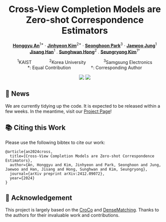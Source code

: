 <div align="center">
<h1>Cross-View Completion Models are <br> Zero-shot Correspondence Estimators</h1>

[**Honggyu An**](https://hg010303.github.io)<sup>1\*</sup> · [**Jinhyeon Kim**](https://github.com/jinlovespho)<sup>2\*</sup> · [**Seonghoon Park**](https://github.com/seong0905)<sup>3</sup> · [**Jaewoo Jung**](https://crepejung00.github.io/)<sup>1</sup> <br>
[**Jisang Han**](https://onground-korea.github.io)<sup>1</sup> . [**Sunghwan Hong**](https://sunghwanhong.github.io/)<sup>2</sup> . [**Seungryong Kim**](https://cvlab.korea.ac.kr)<sup>1&dagger;</sup>

<sup>1</sup>KAIST&emsp;&emsp;&emsp;&emsp;<sup>2</sup>Korea University&emsp;&emsp;&emsp;&emsp;<sup>3</sup>Samgsung Electronics <br>
*: Equal Contribution &emsp;&emsp;&emsp;&emsp; &dagger;: Corresponding Author

<a href="https://arxiv.org/abs/2412.09072"><img src="https://img.shields.io/badge/arXiv-ZeroCo-red"></a>
<a href="https://cvlab-kaist.github.io/ZeroCo/"><img src="https://img.shields.io/badge/Project%20Page-ZeroCo-brightgreen"></a>
</div>


## 📰 News
We are currently tidying up the code. It is expected to be released within a few weeks.
In the meantime, visit our [Project Page](https://cvlab-kaist.github.io/ZeroCo/)! 

## 📚 Citing this Work
Please use the following bibtex to cite our work:
```
@article{an2024cross,
  title={Cross-View Completion Models are Zero-shot Correspondence Estimators},
  author={An, Honggyu and Kim, Jinhyeon and Park, Seonghoon and Jung, Jaewoo and Han, Jisang and Hong, Sunghwan and Kim, Seungryong},
  journal={arXiv preprint arXiv:2412.09072},
  year={2024}
}
```

## 🙏 Acknowledgement
This project is largely based on the [CroCo](https://github.com/naver/croco) and [DenseMatching](https://github.com/PruneTruong/DenseMatching). Thanks to the authors for their invaluable work and contributions.
